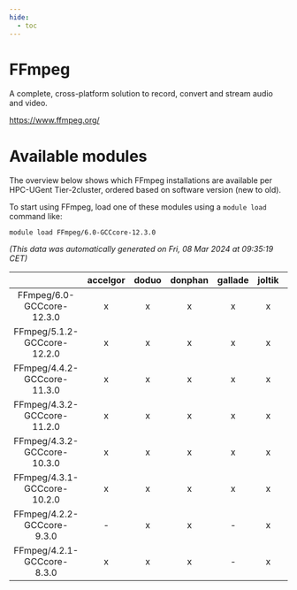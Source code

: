 ```yaml
---
hide:
  - toc
---
```


FFmpeg
======


A complete, cross-platform solution to record, convert and stream audio and video.

https://www.ffmpeg.org/
# Available modules


The overview below shows which FFmpeg installations are available per HPC-UGent Tier-2cluster, ordered based on software version (new to old).

To start using FFmpeg, load one of these modules using a `module load` command like:

```shell
module load FFmpeg/6.0-GCCcore-12.3.0
```

*(This data was automatically generated on Fri, 08 Mar 2024 at 09:35:19 CET)*  

| |accelgor|doduo|donphan|gallade|joltik|skitty|
| :---: | :---: | :---: | :---: | :---: | :---: | :---: |
|FFmpeg/6.0-GCCcore-12.3.0|x|x|x|x|x|x|
|FFmpeg/5.1.2-GCCcore-12.2.0|x|x|x|x|x|x|
|FFmpeg/4.4.2-GCCcore-11.3.0|x|x|x|x|x|x|
|FFmpeg/4.3.2-GCCcore-11.2.0|x|x|x|x|x|x|
|FFmpeg/4.3.2-GCCcore-10.3.0|x|x|x|x|x|x|
|FFmpeg/4.3.1-GCCcore-10.2.0|x|x|x|x|x|x|
|FFmpeg/4.2.2-GCCcore-9.3.0|-|x|x|-|x|x|
|FFmpeg/4.2.1-GCCcore-8.3.0|x|x|x|-|x|x|
